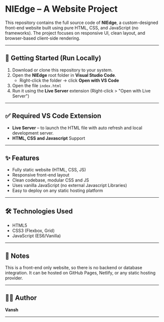 # NIEdge – A Website Project

This repository contains the full source code of **NIEdge**, a custom-designed front-end website built using pure HTML, CSS, and JavaScript (no frameworks). The project focuses on responsive UI, clean layout, and browser-based client-side rendering.

---

## 🚀 Getting Started (Run Locally)

1. Download or clone this repository to your system.
2. Open the **NIEdge** root folder in **Visual Studio Code**.
   - Right-click the folder → click **Open with VS Code**
3. Open the file `index.html`
4. Run it using the **Live Server** extension (Right-click > "Open with Live Server")

---

## ✅ Required VS Code Extension

- **Live Server** – to launch the HTML file with auto refresh and local development server.
- **HTML, CSS and Javascript** Support

---

## ✨ Features

- Fully static website (HTML, CSS, JS)
- Responsive front-end layout
- Clean codebase, modular CSS and JS
- Uses vanilla JavaScript (no external Javascript Libraries)
- Easy to deploy on any static hosting platform

---

## 🛠 Technologies Used

- HTML5
- CSS3 (Flexbox, Grid)
- JavaScript (ES6/Vanilla)

---

## 📌 Notes

This is a front-end only website, so there is no backend or database integration. It can be hosted on GitHub Pages, Netlify, or any static hosting provider.

---

## 👨‍💻 Author

**Vansh**

---
